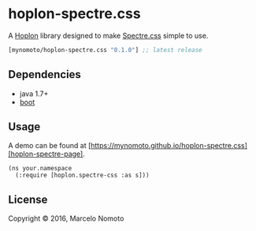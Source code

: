# hoplon-spectre.css

A [Hoplon][hoplon] library designed to make [Spectre.css][spectre] simple to use.

[](dependency)
```clojure
[mynomoto/hoplon-spectre.css "0.1.0"] ;; latest release
```
[](/dependency)

## Dependencies

- java 1.7+
- [boot][boot]

## Usage
A demo can be found at [https://mynomoto.github.io/hoplon-spectre.css][hoplon-spectre-page].

```
(ns your.namespace
  (:require [hoplon.spectre-css :as s]))
```

## License

Copyright © 2016, Marcelo Nomoto

[boot]: http://boot-clj.com
[hoplon]: http://hoplon.io
[spectre]: https://picturepan2.github.io/spectre/
[hoplon-spectre-page]: https://mynomoto.github.io/hoplon-spectre.css
